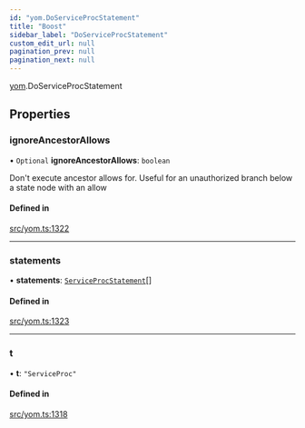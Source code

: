 ```yaml
---
id: "yom.DoServiceProcStatement"
title: "Boost"
sidebar_label: "DoServiceProcStatement"
custom_edit_url: null
pagination_prev: null
pagination_next: null
---
```


[yom](../namespaces/yom.md).DoServiceProcStatement

## Properties

### ignoreAncestorAllows

• `Optional` **ignoreAncestorAllows**: `boolean`

Don't execute ancestor allows for. Useful for an unauthorized branch below a state node with an allow

#### Defined in

[src/yom.ts:1322](https://github.com/yolmio/boost/blob/5cada48/src/yom.ts#L1322)

___

### statements

• **statements**: [`ServiceProcStatement`](../namespaces/yom.md#serviceprocstatement)[]

#### Defined in

[src/yom.ts:1323](https://github.com/yolmio/boost/blob/5cada48/src/yom.ts#L1323)

___

### t

• **t**: ``"ServiceProc"``

#### Defined in

[src/yom.ts:1318](https://github.com/yolmio/boost/blob/5cada48/src/yom.ts#L1318)
